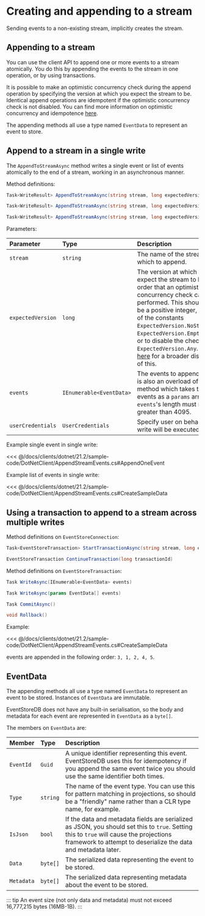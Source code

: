 # Creating and appending to a stream

Sending events to a non-existing stream, implicitly creates the stream.

## Appending to a stream

You can use the client API to append one or more events to a stream atomically. You do this by appending the events to the stream in one operation, or by using transactions.

It is possible to make an optimistic concurrency check during the append operation by specifying the version at which you expect the stream to be. Identical append operations are idempotent if the optimistic concurrency check is not disabled. You can find more information on optimistic concurrency and idempotence [here](../appending/optimistic-concurrency-and-idempotence.md).

The appending methods all use a type named `EventData` to represent an event to store.

## Append to a stream in a single write

The `AppendToStreamAsync` method writes a single event or list of events atomically to the end of a stream, working in an asynchronous manner.

Method definitions:

```csharp
Task<WriteResult> AppendToStreamAsync(string stream, long expectedVersion, params EventData[] events)
```

```csharp
Task<WriteResult> AppendToStreamAsync(string stream, long expectedVersion, UserCredentials userCredentials, params EventData[] events)
```

```csharp
Task<WriteResult> AppendToStreamAsync(string stream, long expectedVersion, IEnumerable<EventData> events)
```

Parameters:

| Parameter         | Type                     | Description                                                                                                                                                                                                                                                                                                                                                                           |
| :---------------- | :----------------------- | :------------------------------------------------------------------------------------------------------------------------------------------------------------------------------------------------------------------------------------------------------------------------------------------------------------------------------------------------------------------------------------ |
| `stream`          | `string`                 | The name of the stream to which to append.                                                                                                                                                                                                                                                                                                                                            |
| `expectedVersion` | `long`                   | The version at which you expect the stream to be in order that an optimistic concurrency check can be performed. This should either be a positive integer, or one of the constants `ExpectedVersion.NoStream`, `ExpectedVersion.EmptyStream`, or to disable the check, `ExpectedVersion.Any`. See [here](optimistic-concurrency-and-idempotence.md) for a broader discussion of this. |
| `events`          | `IEnumerable<EventData>` | The events to append. There is also an overload of each method which takes the events as a `params` array. `events`'s length must not be greater than 4095.                                                                                                                                                                                                                           |
| `userCredentials` | `UserCredentials`        | Specify user on behalf whom write will be executed.                                                                                                                                                                                                                                                                                                                                   |

Example single event in single write:

<<< @/docs/clients/dotnet/21.2/sample-code/DotNetClient/AppendStreamEvents.cs#AppendOneEvent

Example list of events in single write:

<<< @/docs/clients/dotnet/21.2/sample-code/DotNetClient/AppendStreamEvents.cs#CreateSampleData

## Using a transaction to append to a stream across multiple writes

Method definitions on `EventStoreConnection`:

```csharp
Task<EventStoreTransaction> StartTransactionAsync(string stream, long expectedVersion)
```

```csharp
EventStoreTransaction ContinueTransaction(long transactionId)
```

Method definitions on `EventStoreTransaction`:

```csharp
Task WriteAsync(IEnumerable<EventData> events)
```

```csharp
Task WriteAsync(params EventData[] events)
```

```csharp
Task CommitAsync()
```

```csharp
void Rollback()
```

Example:

<<< @/docs/clients/dotnet/21.2/sample-code/DotNetClient/AppendStreamEvents.cs#CreateSampleData

events are appended in the following order: `3, 1, 2, 4, 5`.

## EventData

The appending methods all use a type named `EventData` to represent an event to be stored. Instances of `EventData` are immutable.

EventStoreDB does not have any built-in serialisation, so the body and metadata for each event are represented in `EventData` as a `byte[]`.

The members on `EventData` are:

| Member     | Type     | Description                                                                                                                                                                                               |
| :--------- | :------- | :-------------------------------------------------------------------------------------------------------------------------------------------------------------------------------------------------------- |
| `EventId`  | `Guid`   | A unique identifier representing this event. EventStoreDB uses this for idempotency if you append the same event twice you should use the same identifier both times.                                     |
| `Type`     | `string` | The name of the event type. You can use this for pattern matching in projections, so should be a "friendly" name rather than a CLR type name, for example.                                                |
| `IsJson`   | `bool`   | If the data and metadata fields are serialized as JSON, you should set this to `true`. Setting this to `true` will cause the projections framework to attempt to deserialize the data and metadata later. |
| `Data`     | `byte[]` | The serialized data representing the event to be stored.                                                                                                                                                  |
| `Metadata` | `byte[]` | The serialized data representing metadata about the event to be stored.                                                                                                                                   |

::: tip
An event size (not only data and metadata) must not exceed 16,777,215 bytes (16MB-1B).
:::
